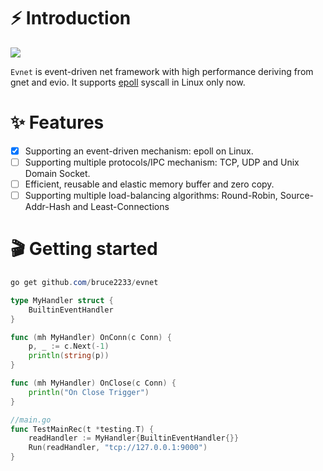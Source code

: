 # ⚡ Introduction
![](https://s3.bmp.ovh/imgs/2022/08/09/7704dbff7cbff64c.png)

`Evnet` is event-driven net framework with high performance deriving from gnet and evio. It supports  [epoll](https://en.wikipedia.org/wiki/EpollNetty ) syscall in Linux only now.

# ✨ Features

- [x] Supporting an event-driven mechanism: epoll on Linux.
- [ ] Supporting multiple protocols/IPC mechanism: TCP, UDP and Unix Domain Socket.
- [ ]  Efficient, reusable and elastic memory buffer and zero copy.
- [ ] Supporting multiple load-balancing algorithms: Round-Robin, Source-Addr-Hash and Least-Connections

# 🎬 Getting started
```powershell 
go get github.com/bruce2233/evnet
```

```go
type MyHandler struct {
	BuiltinEventHandler
}

func (mh MyHandler) OnConn(c Conn) {
	p, _ := c.Next(-1)
	println(string(p))
}

func (mh MyHandler) OnClose(c Conn) {
	println("On Close Trigger")
}

//main.go
func TestMainRec(t *testing.T) {
	readHandler := MyHandler{BuiltinEventHandler{}}
	Run(readHandler, "tcp://127.0.0.1:9000")
}
```